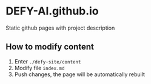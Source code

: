 # DEFY-AI.github.io
Static github pages with project description


## How to modify content
1. Enter `./defy-site/content`
2. Modify file `index.md`
3. Push changes, the page will be automatically rebuilt
